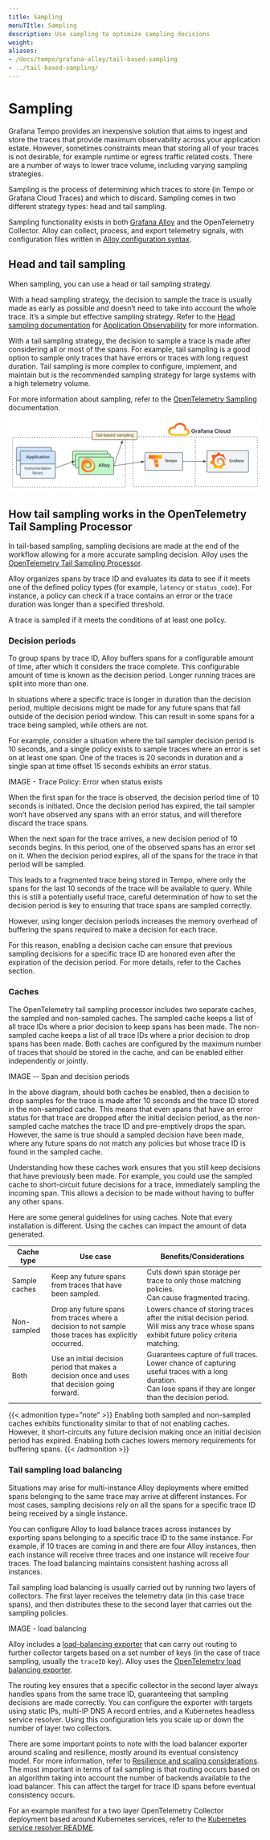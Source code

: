 ```yaml
---
title: Sampling
menuTItle: Sampling
description: Use sampling to optimize sampling decisions
weight:
aliases:
- /docs/tempo/grafana-alloy/tail-based-sampling
- ../tail-based-sampling/
---
```


# Sampling

Grafana Tempo provides an inexpensive solution that aims to ingest and store the traces that provide maximum observability across your application estate.
However, sometimes constraints mean that storing all of your traces is not desirable, for example runtime or egress traffic related costs.
There are a number of ways to lower trace volume, including varying sampling strategies.

Sampling is the process of determining which traces to store (in Tempo or Grafana Cloud Traces) and which to discard. Sampling comes in two different strategy types: head and tail sampling.

Sampling functionality exists in both [Grafana Alloy](https://grafana.com/docs/alloy/) and the OpenTelemetry Collector. Alloy can collect, process, and export telemetry signals, with configuration files written in [Alloy configuration syntax](https://grafana.com/docs/alloy/latest/concepts/configuration-syntax/).

## Head and tail sampling

When sampling, you can use a head or tail sampling strategy.

With a head sampling strategy, the decision to sample the trace is usually made as early as possible and doesn’t need to take into account the whole trace.
It’s a simple but effective sampling strategy.
Refer to the [Head sampling documentation](https://grafana.com/docs/grafana-cloud/monitor-applications/application-observability/collector/sampling/head/#head-sampling) for [Application Observability](https://grafana.com/docs/grafana-cloud/monitor-applications/application-observability/) for more information.

With a tail sampling strategy, the decision to sample a trace is made after considering all or most of the spans. For example, tail sampling is a good option to sample only traces that have errors or traces with long request duration.
Tail sampling is more complex to configure, implement, and maintain but is the recommended sampling strategy for large systems with a high telemetry volume.

For more information about sampling, refer to the [OpenTelemetry Sampling](https://opentelemetry.io/docs/concepts/sampling/) documentation.

<p align="center"><img src="../tempo-tail-based-sampling.svg" alt="Tail-based sampling overview"></p>

## How tail sampling works in the OpenTelemetry Tail Sampling Processor

In tail-based sampling, sampling decisions are made at the end of the workflow allowing for a more accurate sampling decision.
Alloy uses the [OpenTelemetry Tail Sampling Processor](https://github.com/open-telemetry/opentelemetry-collector-contrib/blob/main/processor/tailsamplingprocessor/README.md).

Alloy organizes spans by trace ID and evaluates its data to see if it meets one of the defined policy types (for example, `latency` or `status_code`).
For instance, a policy can check if a trace contains an error or the trace duration was longer than a specified threshold.

A trace is sampled if it meets the conditions of at least one policy.

### Decision periods

To group spans by trace ID, Alloy buffers spans for a configurable amount of time, after which it considers the trace complete.
This configurable amount of time is known as the decision period. Longer running traces are split into more than one.

In situations where a specific trace is longer in duration than the decision period, multiple decisions might be made for any future spans that fall outside of the decision period window.
This can result in some spans for a trace being sampled, while others are not.

For example, consider a situation where the tail sampler decision period is 10 seconds, and a single policy exists to sample traces where an error is set on at least one span.
One of the traces is 20 seconds in duration and a single span at time offset 15 seconds exhibits an error status.

IMAGE - Trace Policy: Error when status exists

When the first span for the trace is observed, the decision period time of 10 seconds is initiated. Once the decision period has expired, the tail sampler won’t have observed any spans with an error status, and will therefore discard the trace spans.

When the next span for the trace arrives, a new decision period of 10 seconds begins.
In this period, one of the observed spans has an error set on it. When the decision period expires, all of the spans for the trace in that period will be sampled.

This leads to a fragmented trace being stored in Tempo, where only the spans for the last 10 seconds of the trace will be available to query.
While this is still a potentially useful trace, careful determination of how to set the decision period is key to ensuring that trace spans are sampled correctly.

However, using longer decision periods increases the memory overhead of buffering the spans required to make a decision for each trace.

For this reason, enabling a decision cache can ensure that previous sampling decisions for a specific trace ID are honored even after the expiration of the decision period.
For more details, refer to the Caches section.

### Caches

The OpenTelemetry tail sampling processor includes two separate caches, the sampled and non-sampled caches.
The sampled cache keeps a list of all trace IDs where a prior decision to keep spans has been made.
The non-sampled cache keeps a list of all trace IDs where a prior decision to drop spans has been made.
Both caches are configured by the maximum number of traces that should be stored in the cache, and can be enabled either independently or jointly.

IMAGE -- Span and decision periods

In the above diagram, should both caches be enabled, then a decision to drop samples for the trace is made after 10 seconds and the trace ID stored in the non-sampled cache.
This means that even spans that have an error status for that trace are dropped after the initial decision period, as the non-sampled cache matches the trace ID and pre-emptively drops the span.
However, the same is true should a sampled decision have been made, where any future spans do not match any policies but whose trace ID is found in the sampled cache.

Understanding how these caches work ensures that you still keep decisions that have previously been made.
For example, you could use the sampled cache to short-circuit future decisions for a trace, immediately sampling the incoming span.
This allows a decision to be made without having to buffer any other spans.

Here are some general guidelines for using caches.
Note that every installation is different.
Using the caches can impact the amount of data generated.

| Cache type | Use case | Benefits/Considerations |
|---|---|---|
| Sample caches | Keep any future spans from traces that have been sampled.  | Cuts down span storage per trace to only those matching policies.  <br /> Can cause fragmented tracing. |
| Non-sampled | Drop any future spans from traces where a decision to not sample those traces has explicitly occurred. | Lowers chance of storing traces after the initial decision period. <br/> Will miss any trace whose spans exhibit future policy criteria matching. |
| Both | Use an initial decision period that makes a decision once and uses that decision going forward.  | Guarantees capture of full traces. <br /> Lower chance of capturing useful traces with a long duration. <br /> Can lose spans if they are longer than the decision period. |

{{< admonition type=”note” >}}
Enabling both sampled and non-sampled caches exhibits functionality similar to that of not enabling caches.
However, it short-circuits any future decision making once an initial decision period has expired. Enabling both caches lowers memory requirements for buffering spans.
{{< /admonition >}}

### Tail sampling load balancing

Situations may arise for multi-instance Alloy deployments where emitted spans belonging to the same trace may arrive at different instances.
For most cases, sampling decisions rely on all the spans for a specific trace ID being received by a single instance.

You can configure Alloy to load balance traces across instances by exporting spans belonging to a specific trace ID to the same instance.
For example, if 10 traces are coming in and there are four Alloy instances, then each instance will receive three traces and one instance will receive four traces.
The load balancing maintains consistent hashing across all instances.

Tail sampling load balancing is usually carried out by running two layers of collectors.
The first layer receives the telemetry data (in this case trace spans), and then distributes these to the second layer that carries out the sampling policies.

IMAGE - load balancing

Alloy includes a [load-balancing exporter](https://grafana.com/docs/alloy/latest/reference/components/otelcol/otelcol.exporter.loadbalancing/) that can carry out routing to further collector targets based on a set number of keys (in the case of trace sampling, usually the `traceID` key).
Alloy uses the [OpenTelemetry load balancing exporter](https://github.com/open-telemetry/opentelemetry-collector-contrib/blob/main/exporter/loadbalancingexporter/README.md).

The routing key ensures that a specific collector in the second layer always handles spans from the same trace ID, guaranteeing that sampling decisions are made correctly.
You can configure the exporter with targets using static IPs, multi-IP DNS A record entries, and a Kubernetes headless service resolver.
Using this configuration lets you scale up or down the number of layer two collectors.

There are some important points to note with the load balancer exporter around scaling and resilience, mostly around its eventual consistency model. For more information, refer to [Resilience and scaling considerations](https://github.com/open-telemetry/opentelemetry-collector-contrib/blob/main/exporter/loadbalancingexporter/README.md#resilience-and-scaling-considerations).
The most important in terms of tail sampling is that routing occurs based on an algorithm taking into account the number of backends available to the load balancer.
This can affect the target for trace ID spans before eventual consistency occurs.

For an example manifest for a two layer OpenTelemetry Collector deployment based around Kubernetes services, refer to the [Kubernetes service resolver README](https://github.com/open-telemetry/opentelemetry-collector-contrib/blob/main/exporter/loadbalancingexporter/example/k8s-resolver/README.md).